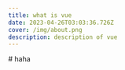 ```yaml
---
title: what is vue
date: 2023-04-26T03:03:36.726Z
cover: /img/about.png
description: description of vue
---
```

#﻿ haha



